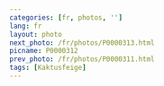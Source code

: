 ```yaml
---
categories: [fr, photos, '']
lang: fr
layout: photo
next_photo: /fr/photos/P0000313.html
picname: P0000312
prev_photo: /fr/photos/P0000311.html
tags: [Kaktusfeige]
---
```

